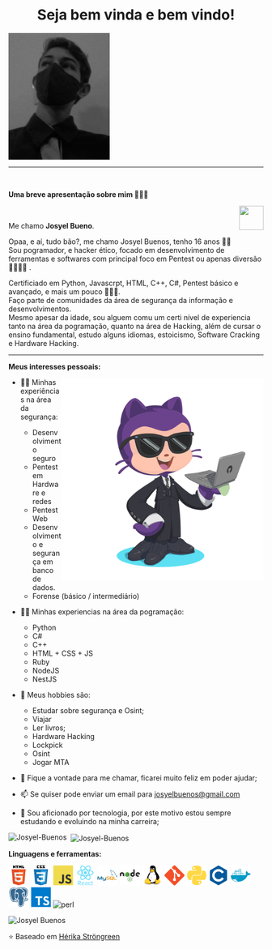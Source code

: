 <h1 align="center"> Seja bem vinda e bem vindo! </h1> 
 <img align="center" src="imgs\Eu.jpg" width="200"/> 
<hr />
</a><br />
<p align="left" > 
  <b>Uma breve apresentação sobre mim 🎩🤵🏻</b>
</p>
<a href="https://www.instagram.com/josyelbueno/" target="_blank">
  <img align="right" src="https://cdn.icon-icons.com/icons2/1211/PNG/512/1491579602-yumminkysocialmedia36_83067.png" width="48px" height="48px">
</a><br />
<p align="left" >
Me chamo <b>Josyel Bueno</b>.
</p>
<p align="left" >
Opaa, e aí, tudo bão?, me chamo Josyel Buenos, tenho 16 anos 🎩🍷<br />
Sou pogramador, e hacker ético, focado em desenvolvimento de ferramentas e softwares com principal foco em Pentest ou apenas diversão 🤷🏻‍♂️🍷 </b>. <br/>
</p>
Certificiado em Python, Javascrpt, HTML, C++, C#, Pentest básico e avançado, e mais um pouco 💁🏻‍♂️.
<br/>
Faço parte de comunidades da área de segurança da informação e desenvolvimentos.
<br>
Mesmo apesar da idade, sou alguem comu um certi nível de experiencia tanto na área da pogramação, quanto na área de Hacking, além de cursar o ensino fundamental, estudo alguns idiomas, estoicismo, Software Cracking e Hardware Hacking.
</p>

<hr />

**Meus interesses pessoais:**

<img align="right" alt="GIF" src="imgs\octocat-1702233970715.png" width="400px" />

- 👩‍💻 Minhas experiências na área da segurança:
  - Desenvolvimento seguro
  - Pentest em Hardware e redes
  - Pentest Web
  - Desenvolvimento e segurança em banco de dados.
  - Forense (básico / intermediário)
  
  
- 👩‍💻 Minhas experiencias na área da pogramação:
  - Python
  - C#
  - C++
  - HTML + CSS + JS
  - Ruby
  - NodeJS
  - NestJS
  
  
- 👾 Meus hobbies são: 
  - Estudar sobre segurança e Osint;
  - Viajar
  - Ler livros;
  - Hardware Hacking
  - Lockpick
  - Osint
  - Jogar MTA
- 💬 Fique a vontade para me chamar, ficarei muito feliz em poder ajudar;
- 📫 Se quiser pode enviar um email para josyelbuenos@gmail.com

- 💼 Sou aficionado por tecnologia, por este motivo estou sempre estudando e evoluindo na minha carreira;
<p>
  <img align="left" src="https://github-readme-stats.vercel.app/api/top-langs/?username=josyelbuenos&layout=compact&theme=graywhite&title_color=268bd2" alt="Josyel-Buenos" />
</p>
<p>&nbsp;
  <img align="center" src="https://github-readme-stats.vercel.app/api?username=josyelbuenos&count_private=true&show_icons=true&theme=graywhite&icon_color=268bd2&title_color=268bd2" alt="Josyel-Buenos" />
</p>

**Linguagens e ferramentas:**  

<p align="left">
<img src="https://raw.githubusercontent.com/devicons/devicon/master/icons/html5/html5-original-wordmark.svg" alt="html5" width="40" height="40"/> 
<img src="https://raw.githubusercontent.com/devicons/devicon/master/icons/css3/css3-original-wordmark.svg" alt="css3" width="40" height="40"/> 
<img src="https://raw.githubusercontent.com/devicons/devicon/master/icons/javascript/javascript-original.svg" alt="javascript" width="40" height="40"/> 
<img src="https://raw.githubusercontent.com/devicons/devicon/master/icons/react/react-original-wordmark.svg" alt="react" width="40" height="40"/> 
<img src="https://raw.githubusercontent.com/devicons/devicon/master/icons/mysql/mysql-original-wordmark.svg" alt="mysql" width="40" height="40"/> 
<img src="https://raw.githubusercontent.com/devicons/devicon/master/icons/nodejs/nodejs-original-wordmark.svg" alt="nodejs" width="40" height="40"/> 
<img src="https://raw.githubusercontent.com/devicons/devicon/master/icons/linux/linux-original.svg" alt="linux" width="40" height="40" />
<img src="https://raw.githubusercontent.com/devicons/devicon/master/icons/git/git-original.svg" alt="git" width="40" height="40"/> 
<img src="https://raw.githubusercontent.com/devicons/devicon/master/icons/python/python-plain.svg" alt="Python" width="40" height="40" />
<img src="https://raw.githubusercontent.com/devicons/devicon/master/icons/c/c-plain.svg" alt="C" width="40" height="40" />
<img src="https://raw.githubusercontent.com/devicons/devicon/master/icons/docker/docker-plain.svg" alt="Docker" width="40" height="40" />
<img src="https://raw.githubusercontent.com/devicons/devicon/master/icons/postgresql/postgresql-plain.svg" alt="postgresql" width="40" height="40" />
<img src="https://raw.githubusercontent.com/devicons/devicon/master/icons/typescript/typescript-plain.svg" alt="typescript" width="40" height="40" />
<img src="https://github.com/dnmfarrell/Perl-Icons/blob/master/Icons/Perl_Onion_Color.svg" alt="perl" width="40" height="40" />
</p>


<p align="left"> <img src="https://komarev.com/ghpvc/?username=josyelbuenos" alt="Josyel Buenos" /> </p>

⭐️ Baseado em [Hérika Ströngreen](https://github.com/Strongreen)
